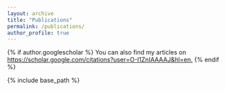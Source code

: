 ```yaml
---
layout: archive
title: "Publications"
permalink: /publications/
author_profile: true
---
```


{% if author.googlescholar %}
  You can also find my articles on <u><a href="{{author.googlescholar}}">https://scholar.google.com/citations?user=O-I1ZnIAAAAJ&hl=en</a>.</u>
{% endif %}

{% include base_path %}

